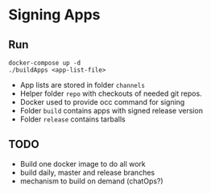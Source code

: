 # Signing Apps

## Run

```
docker-compose up -d
./buildApps <app-list-file>
```

- App lists are stored in folder `channels`
- Helper folder `repo` with checkouts of needed git repos.
- Docker used to provide occ command for signing
- Folder `build` contains apps with signed release version
- Folder `release` contains tarballs

## TODO

- Build one docker image to do all work
- build daily, master and release branches
- mechanism to build on demand (chatOps?)
